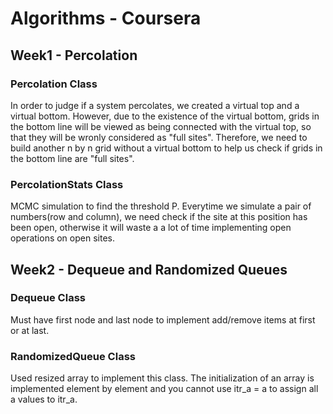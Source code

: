 # Algorithms - Coursera
## Week1 - Percolation
### Percolation Class
In order to judge if a system percolates, we created a virtual top and a virtual bottom. However, due to the existence of the virtual bottom, grids in the bottom line will be viewed as being connected with the virtual top, so that they will be wronly considered as "full sites". Therefore, we need to build another n by n grid without a virtual bottom to help us check if grids in the bottom line are "full sites".
### PercolationStats Class
MCMC simulation to find the threshold P. Everytime we simulate a pair of numbers(row and column), we need check if the site at this position has been open, otherwise it will waste a a lot of time implementing open operations on open sites. 
## Week2 - Dequeue and Randomized Queues
### Dequeue Class
Must have first node and last node to implement add/remove items at first or at last.
### RandomizedQueue Class
Used resized array to implement this class. The initialization of an array is implemented element by element and you cannot use itr_a = a to assign all a values to itr_a.
